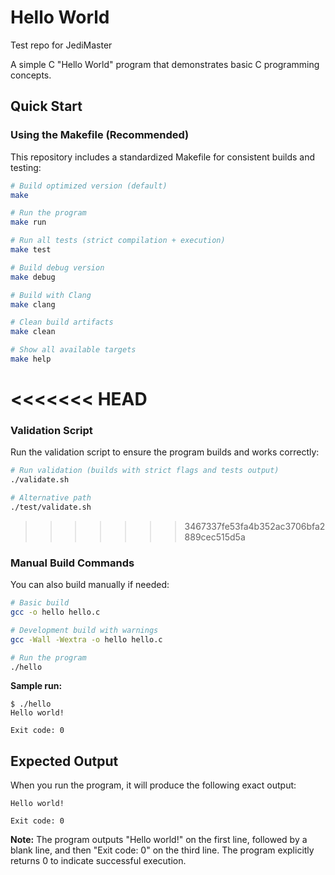 # Hello World
Test repo for JediMaster

A simple C "Hello World" program that demonstrates basic C programming concepts.

## Quick Start

### Using the Makefile (Recommended)

This repository includes a standardized Makefile for consistent builds and testing:

```bash
# Build optimized version (default)
make

# Run the program
make run

# Run all tests (strict compilation + execution)
make test

# Build debug version
make debug

# Build with Clang
make clang

# Clean build artifacts
make clean

# Show all available targets
make help
```

<<<<<<< HEAD
=======
### Validation Script

Run the validation script to ensure the program builds and works correctly:

```bash
# Run validation (builds with strict flags and tests output)
./validate.sh

# Alternative path
./test/validate.sh
```

>>>>>>> 3467337fe53fa4b352ac3706bfa2889cec515d5a
### Manual Build Commands

You can also build manually if needed:

```bash
# Basic build
gcc -o hello hello.c

# Development build with warnings
gcc -Wall -Wextra -o hello hello.c

# Run the program
./hello
```

**Sample run:**
```
$ ./hello
Hello world!

Exit code: 0
```

## Expected Output

When you run the program, it will produce the following exact output:

```
Hello world!

Exit code: 0
```

**Note:** The program outputs "Hello world!" on the first line, followed by a blank line, and then "Exit code: 0" on the third line. The program explicitly returns 0 to indicate successful execution.
